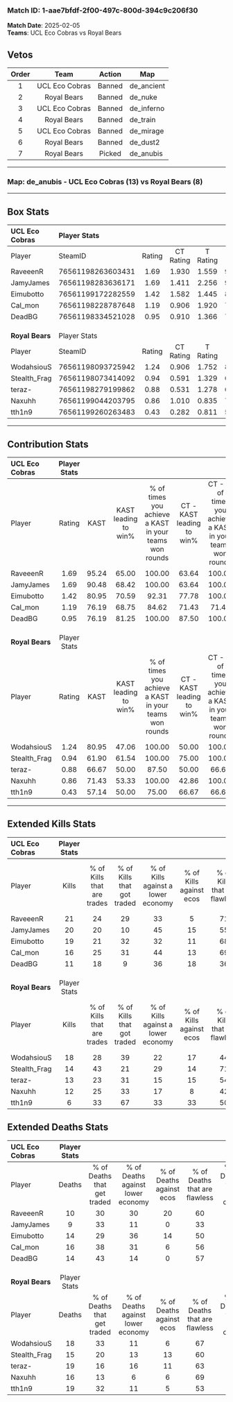 ### Match ID: 1-aae7bfdf-2f00-497c-800d-394c9c206f30  
**Match Date**: 2025-02-05  
**Teams**: UCL Eco Cobras vs Royal Bears  

## Vetos  

| Order | Team | Action | Map |
| :---: | :--: | :----: | --- |
| 1 | UCL Eco Cobras | Banned | de_ancient |
| 2 | Royal Bears | Banned | de_nuke |
| 3 | UCL Eco Cobras | Banned | de_inferno |
| 4 | Royal Bears | Banned | de_train |
| 5 | UCL Eco Cobras | Banned | de_mirage |
| 6 | Royal Bears | Banned | de_dust2 |
| 7 | Royal Bears | Picked | de_anubis |

---  

### **Map**: de_anubis - UCL Eco Cobras (13) vs Royal Bears (8)  
---  

## Box Stats  

| **UCL Eco Cobras** | Player Stats      |        |           |          |       |       |       |         |        |      |     |
| :- | :- | :-: | :-: | :-: | :-: | :-: | :-: | :-: | :-: | :-: | :-: |
| Player             | SteamID           | Rating | CT Rating | T Rating | KAST  |  ADR  | Kills | Assists | Deaths | K/D  | HS% |
| RaveeenR           | 76561198263603431 |  1.69  |   1.930   |  1.559   | 95.24 | 91.1  |  21   |    7    |   10   | 2.10 | 52  |
| JamyJames          | 76561198283636171 |  1.69  |   1.411   |  2.256   | 90.48 | 109.0 |  20   |    5    |   9    | 2.22 | 50  |
| Eimubotto          | 76561199172282559 |  1.42  |   1.582   |  1.445   | 80.95 | 93.7  |  19   |    9    |   14   | 1.36 | 42  |
| Cal_mon            | 76561198228787648 |  1.19  |   0.906   |  1.920   | 76.19 | 90.3  |  16   |    6    |   16   | 1.00 | 37  |
| DeadBG             | 76561198334521028 |  0.95  |   0.910   |  1.366   | 76.19 | 62.7  |  11   |    7    |   14   | 0.79 | 27  |
|                    |                   |        |           |          |       |       |       |         |        |      |     |
|                    |                   |        |           |          |       |       |       |         |        |      |     |
|                    |                   |        |           |          |       |       |       |         |        |      |     |
| **Royal Bears**    | Player Stats      |        |           |          |       |       |       |         |        |      |     |
| Player             | SteamID           | Rating | CT Rating | T Rating | KAST  |  ADR  | Kills | Assists | Deaths | K/D  | HS% |
| WodahsiouS         | 76561198093725942 |  1.24  |   0.906   |  1.752   | 80.95 | 88.0  |  18   |    4    |   18   | 1.00 | 27  |
| Stealth_Frag       | 76561198073414092 |  0.94  |   0.591   |  1.329   | 61.90 | 69.8  |  14   |    1    |   15   | 0.93 | 28  |
| teraz-             | 76561198279199862 |  0.88  |   0.531   |  1.278   | 66.67 | 75.9  |  13   |    8    |   19   | 0.68 | 53  |
| Naxuhh             | 76561199044203795 |  0.86  |   1.010   |  0.835   | 71.43 | 54.5  |  12   |    3    |   16   | 0.75 | 41  |
| tth1n9             | 76561199260263483 |  0.43  |   0.282   |  0.811   | 57.14 | 51.5  |   6   |    5    |   19   | 0.32 | 66  |
---  

## Contribution Stats  

| **UCL Eco Cobras** | Player Stats |       |                      |                                                        |                           |                                                             |                          |                                                            |
| :- | :-: | :-: | :-: | :-: | :-: | :-: | :-: | :-: |
| Player             |    Rating    | KAST  | KAST leading to win% | % of times you achieve a KAST in your teams won rounds | CT - KAST leading to win% | CT - % of times you achieve a KAST in your teams won rounds | T - KAST leading to win% | T - % of times you achieve a KAST in your teams won rounds |
| RaveeenR           |     1.69     | 95.24 |        65.00         |                         100.00                         |           63.64           |                           100.00                            |          66.67           |                           100.00                           |
| JamyJames          |     1.69     | 90.48 |        68.42         |                         100.00                         |           63.64           |                           100.00                            |          75.00           |                           100.00                           |
| Eimubotto          |     1.42     | 80.95 |        70.59         |                         92.31                          |           77.78           |                           100.00                            |          62.50           |                           83.33                            |
| Cal_mon            |     1.19     | 76.19 |        68.75         |                         84.62                          |           71.43           |                            71.43                            |          66.67           |                           100.00                           |
| DeadBG             |     0.95     | 76.19 |        81.25         |                         100.00                         |           87.50           |                           100.00                            |          75.00           |                           100.00                           |
|                    |              |       |                      |                                                        |                           |                                                             |                          |                                                            |
|                    |              |       |                      |                                                        |                           |                                                             |                          |                                                            |
|                    |              |       |                      |                                                        |                           |                                                             |                          |                                                            |
| **Royal Bears**    | Player Stats |       |                      |                                                        |                           |                                                             |                          |                                                            |
| Player             |    Rating    | KAST  | KAST leading to win% | % of times you achieve a KAST in your teams won rounds | CT - KAST leading to win% | CT - % of times you achieve a KAST in your teams won rounds | T - KAST leading to win% | T - % of times you achieve a KAST in your teams won rounds |
| WodahsiouS         |     1.24     | 80.95 |        47.06         |                         100.00                         |           50.00           |                           100.00                            |          45.45           |                           100.00                           |
| Stealth_Frag       |     0.94     | 61.90 |        61.54         |                         100.00                         |           75.00           |                           100.00                            |          55.56           |                           100.00                           |
| teraz-             |     0.88     | 66.67 |        50.00         |                         87.50                          |           50.00           |                            66.67                            |          50.00           |                           100.00                           |
| Naxuhh             |     0.86     | 71.43 |        53.33         |                         100.00                         |           42.86           |                           100.00                            |          62.50           |                           100.00                           |
| tth1n9             |     0.43     | 57.14 |        50.00         |                         75.00                          |           66.67           |                            66.67                            |          44.44           |                           80.00                            |
---  

## Extended Kills Stats  

| **UCL Eco Cobras** | Player Stats |                            |                            |                                    |                         |                              |                                 |                                       |                    |           |
| :- | :-: | :-: | :-: | :-: | :-: | :-: | :-: | :-: | :-: | :-: |
| Player             |    Kills     | % of Kills that are trades | % of Kills that got traded | % of Kills against a lower economy | % of Kills against ecos | % of Kills that are flawless | % of Kills that are close duels | % of Kills that are assisted by flash | Pistol Round Kills | AWP Kills |
| RaveeenR           |      21      |             24             |             29             |                 33                 |            5            |              71              |                0                |                  10                   |         4          |     2     |
| JamyJames          |      20      |             20             |             10             |                 45                 |           15            |              55              |                5                |                   5                   |         0          |     3     |
| Eimubotto          |      19      |             21             |             32             |                 32                 |           11            |              68              |                5                |                   0                   |         3          |     1     |
| Cal_mon            |      16      |             25             |             31             |                 44                 |           13            |              69              |                6                |                   6                   |         0          |     1     |
| DeadBG             |      11      |             18             |             9              |                 36                 |           18            |              36              |               27                |                   0                   |         0          |     0     |
|                    |              |                            |                            |                                    |                         |                              |                                 |                                       |                    |           |
|                    |              |                            |                            |                                    |                         |                              |                                 |                                       |                    |           |
|                    |              |                            |                            |                                    |                         |                              |                                 |                                       |                    |           |
| **Royal Bears**    | Player Stats |                            |                            |                                    |                         |                              |                                 |                                       |                    |           |
| Player             |    Kills     | % of Kills that are trades | % of Kills that got traded | % of Kills against a lower economy | % of Kills against ecos | % of Kills that are flawless | % of Kills that are close duels | % of Kills that are assisted by flash | Pistol Round Kills | AWP Kills |
| WodahsiouS         |      18      |             28             |             39             |                 22                 |           17            |              44              |               17                |                  22                   |         1          |     1     |
| Stealth_Frag       |      14      |             43             |             21             |                 29                 |           14            |              71              |                0                |                   7                   |         0          |     1     |
| teraz-             |      13      |             23             |             31             |                 15                 |           15            |              54              |                8                |                   0                   |         2          |     0     |
| Naxuhh             |      12      |             25             |             33             |                 17                 |            8            |              42              |                0                |                   0                   |         0          |     3     |
| tth1n9             |      6       |             33             |             67             |                 33                 |           33            |              50              |                0                |                   0                   |         0          |     2     |
## Extended Deaths Stats  

| **UCL Eco Cobras** | Player Stats |                             |                                   |                          |                               |                            |                           |               |
| :- | :-: | :-: | :-: | :-: | :-: | :-: | :-: | :-: |
| Player             |    Deaths    | % of Deaths that get traded | % of Deaths against lower economy | % of Deaths against ecos | % of Deaths that are flawless | % of Deaths that are close | % of Deaths while blinded | Deaths to AWP |
| RaveeenR           |      10      |             30              |                30                 |            20            |              60               |             0              |             0             |       1       |
| JamyJames          |      9       |             33              |                11                 |            0             |              33               |             11             |            11             |       1       |
| Eimubotto          |      14      |             29              |                36                 |            14            |              50               |             0              |             0             |       1       |
| Cal_mon            |      16      |             38              |                31                 |            6             |              56               |             13             |            13             |       0       |
| DeadBG             |      14      |             43              |                14                 |            0             |              57               |             7              |            14             |       0       |
|                    |              |                             |                                   |                          |                               |                            |                           |               |
|                    |              |                             |                                   |                          |                               |                            |                           |               |
|                    |              |                             |                                   |                          |                               |                            |                           |               |
| **Royal Bears**    | Player Stats |                             |                                   |                          |                               |                            |                           |               |
| Player             |    Deaths    | % of Deaths that get traded | % of Deaths against lower economy | % of Deaths against ecos | % of Deaths that are flawless | % of Deaths that are close | % of Deaths while blinded | Deaths to AWP |
| WodahsiouS         |      18      |             33              |                11                 |            6             |              67               |             6              |             6             |       1       |
| Stealth_Frag       |      15      |             20              |                13                 |            13            |              60               |             7              |             7             |       2       |
| teraz-             |      19      |             16              |                16                 |            11            |              63               |             5              |             0             |       1       |
| Naxuhh             |      16      |             13              |                 6                 |            6             |              69               |             6              |             6             |       1       |
| tth1n9             |      19      |             32              |                11                 |            5             |              53               |             11             |             5             |       2       |
